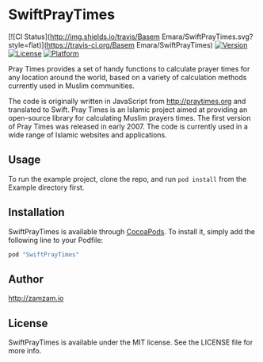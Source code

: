 # SwiftPrayTimes

[![CI Status](http://img.shields.io/travis/Basem Emara/SwiftPrayTimes.svg?style=flat)](https://travis-ci.org/Basem Emara/SwiftPrayTimes)
[![Version](https://img.shields.io/cocoapods/v/SwiftPrayTimes.svg?style=flat)](http://cocoapods.org/pods/SwiftPrayTimes)
[![License](https://img.shields.io/cocoapods/l/SwiftPrayTimes.svg?style=flat)](http://cocoapods.org/pods/SwiftPrayTimes)
[![Platform](https://img.shields.io/cocoapods/p/SwiftPrayTimes.svg?style=flat)](http://cocoapods.org/pods/SwiftPrayTimes)

Pray Times provides a set of handy functions to calculate prayer times for any location around the world, 
based on a variety of calculation methods currently used in Muslim communities.

The code is originally written in JavaScript from http://praytimes.org and translated to Swift. 
Pray Times is an Islamic project aimed at providing an open-source library for calculating Muslim prayers times. 
The first version of Pray Times was released in early 2007. The code is currently used in a wide range of 
Islamic websites and applications.

## Usage

To run the example project, clone the repo, and run `pod install` from the Example directory first.

## Installation

SwiftPrayTimes is available through [CocoaPods](http://cocoapods.org). To install
it, simply add the following line to your Podfile:

```ruby
pod "SwiftPrayTimes"
```

## Author

http://zamzam.io

## License

SwiftPrayTimes is available under the MIT license. See the LICENSE file for more info.